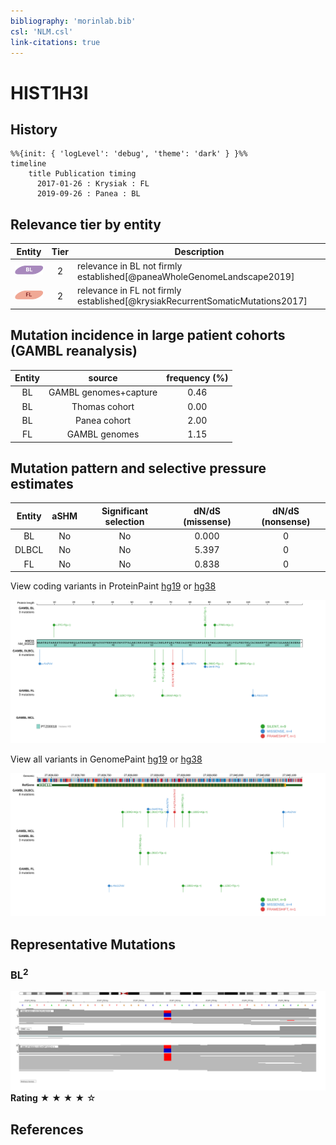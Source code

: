 ```yaml
---
bibliography: 'morinlab.bib'
csl: 'NLM.csl'
link-citations: true
---
```

# HIST1H3I

## History
```mermaid
%%{init: { 'logLevel': 'debug', 'theme': 'dark' } }%%
timeline
    title Publication timing
      2017-01-26 : Krysiak : FL
      2019-09-26 : Panea : BL
```

## Relevance tier by entity

|Entity|Tier|Description                           |
|:------:|:----:|--------------------------------------|
|![BL](images/icons/BL_tier2.png)    |2   |relevance in BL not firmly established[@paneaWholeGenomeLandscape2019]|
|![FL](images/icons/FL_tier2.png)    |2   |relevance in FL not firmly established[@krysiakRecurrentSomaticMutations2017]|

## Mutation incidence in large patient cohorts (GAMBL reanalysis)

|Entity|source               |frequency (%)|
|:------:|:---------------------:|:-------------:|
|BL    |GAMBL genomes+capture|0.46         |
|BL    |Thomas cohort        |0.00         |
|BL    |Panea cohort         |2.00         |
|FL    |GAMBL genomes        |1.15         |

## Mutation pattern and selective pressure estimates

|Entity|aSHM|Significant selection|dN/dS (missense)|dN/dS (nonsense)|
|:------:|:----:|:---------------------:|:----------------:|:----------------:|
|BL    |No  |No                   |0.000           |0               |
|DLBCL |No  |No                   |5.397           |0               |
|FL    |No  |No                   |0.838           |0               |




View coding variants in ProteinPaint [hg19](https://morinlab.github.io/LLMPP/GAMBL/HIST1H3I_protein.html)  or [hg38](https://morinlab.github.io/LLMPP/GAMBL/HIST1H3I_protein_hg38.html)

![](images/proteinpaint/HIST1H3I_NM_003533.svg)

View all variants in GenomePaint [hg19](https://morinlab.github.io/LLMPP/GAMBL/HIST1H3I.html)  or [hg38](https://morinlab.github.io/LLMPP/GAMBL/HIST1H3I_hg38.html)

![](images/proteinpaint/HIST1H3I.svg)

## Representative Mutations

### BL<sup>2</sup>

![](primary/Panea_HIST1H3I.svg)
**Rating**
&starf; &starf; &starf; &starf; &star;

## References
